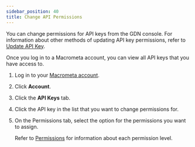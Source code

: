```yaml
---
sidebar_position: 40
title: Change API Permissions
---
```


You can change permissions for API keys from the GDN console. For information about other methods of updating API key permissions, refer to [Update API Key](../api-keys/update-api-keys.md).

Once you log in to a Macrometa account, you can view all API keys that you have access to.

1. Log in to your [Macrometa account](https://auth.paas.macrometa.io/).
2. Click **Account**.
3. Click the **API Keys** tab.
4. Click the API key in the list that you want to change permissions for.
5. On the Permissions tab, select the option for the permissions you want to assign.

   Refer to [Permissions](index.md) for information about each permission level.

